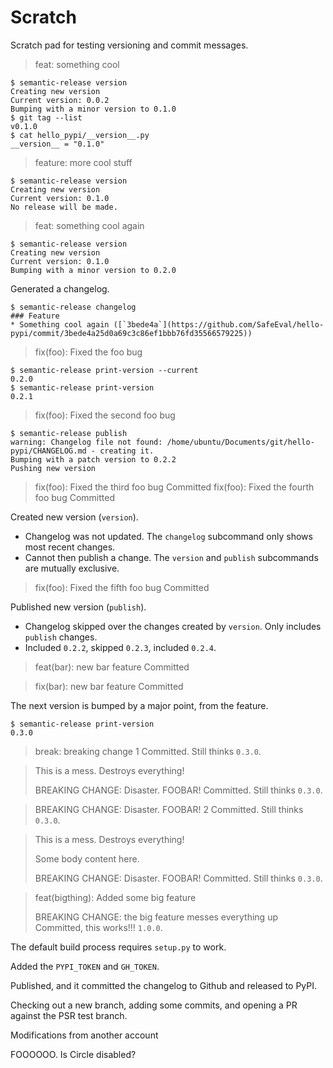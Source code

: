 # Scratch

Scratch pad for testing versioning and commit messages.

> feat: something cool
```
$ semantic-release version
Creating new version
Current version: 0.0.2
Bumping with a minor version to 0.1.0
$ git tag --list
v0.1.0
$ cat hello_pypi/__version__.py
__version__ = "0.1.0"
```

> feature: more cool stuff
```
$ semantic-release version
Creating new version
Current version: 0.1.0
No release will be made.
```

> feat: something cool again
```
$ semantic-release version
Creating new version
Current version: 0.1.0
Bumping with a minor version to 0.2.0
```

Generated a changelog.

```
$ semantic-release changelog
### Feature
* Something cool again ([`3bede4a`](https://github.com/SafeEval/hello-pypi/commit/3bede4a25d0a69c3c86ef1bbb76fd35566579225))
```

> fix(foo): Fixed the foo bug

```
$ semantic-release print-version --current
0.2.0
$ semantic-release print-version
0.2.1
```

> fix(foo): Fixed the second foo bug

```
$ semantic-release publish
warning: Changelog file not found: /home/ubuntu/Documents/git/hello-pypi/CHANGELOG.md - creating it.
Bumping with a patch version to 0.2.2
Pushing new version
```

> fix(foo): Fixed the third foo bug
Committed
> fix(foo): Fixed the fourth foo bug
Committed

Created new version (`version`).
- Changelog was not updated. The `changelog` subcommand only shows most recent changes.
- Cannot then publish a change. The `version` and `publish` subcommands are mutually exclusive.

> fix(foo): Fixed the fifth foo bug
Committed

Published new version (`publish`).
- Changelog skipped over the changes created by `version`. Only includes `publish` changes.
- Included `0.2.2`, skipped `0.2.3`, included `0.2.4`.

> feat(bar): new bar feature
Committed

> fix(bar): new bar feature
Committed

The next version is bumped by a major point, from the feature.

```
$ semantic-release print-version
0.3.0
```

> break: breaking change 1
Committed. Still thinks `0.3.0`.

> This is a mess. Destroys everything!
>
> BREAKING CHANGE: Disaster. FOOBAR!
Committed. Still thinks `0.3.0`.

> BREAKING CHANGE: Disaster. FOOBAR! 2
Committed. Still thinks `0.3.0`.

> This is a mess. Destroys everything!
>
> Some body content here.
>
> BREAKING CHANGE: Disaster. FOOBAR!
Committed. Still thinks `0.3.0`.


> feat(bigthing): Added some big feature
>
> BREAKING CHANGE: the big feature messes everything up
Committed, this works!!! `1.0.0`.


The default build process requires `setup.py` to work.

Added the `PYPI_TOKEN` and `GH_TOKEN`.

Published, and it committed the changelog to Github and released to PyPI.


Checking out a new branch, adding some commits,
and opening a PR against the PSR test branch.

Modifications from another account

FOOOOOO. Is Circle disabled?
